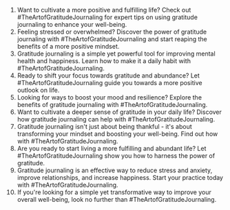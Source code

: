 1. Want to cultivate a more positive and fulfilling life? Check out #TheArtofGratitudeJournaling for expert tips on using gratitude journaling to enhance your well-being.
2. Feeling stressed or overwhelmed? Discover the power of gratitude journaling with #TheArtofGratitudeJournaling and start reaping the benefits of a more positive mindset.
3. Gratitude journaling is a simple yet powerful tool for improving mental health and happiness. Learn how to make it a daily habit with #TheArtofGratitudeJournaling.
4. Ready to shift your focus towards gratitude and abundance? Let #TheArtofGratitudeJournaling guide you towards a more positive outlook on life.
5. Looking for ways to boost your mood and resilience? Explore the benefits of gratitude journaling with #TheArtofGratitudeJournaling.
6. Want to cultivate a deeper sense of gratitude in your daily life? Discover how gratitude journaling can help with #TheArtofGratitudeJournaling.
7. Gratitude journaling isn't just about being thankful - it's about transforming your mindset and boosting your well-being. Find out how with #TheArtofGratitudeJournaling.
8. Are you ready to start living a more fulfilling and abundant life? Let #TheArtofGratitudeJournaling show you how to harness the power of gratitude.
9. Gratitude journaling is an effective way to reduce stress and anxiety, improve relationships, and increase happiness. Start your practice today with #TheArtofGratitudeJournaling.
10. If you're looking for a simple yet transformative way to improve your overall well-being, look no further than #TheArtofGratitudeJournaling.
